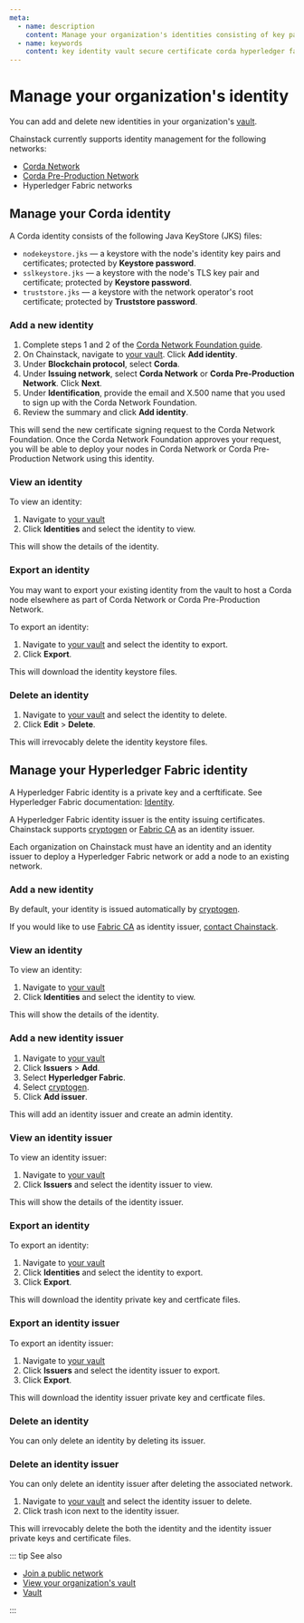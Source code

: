 ```yaml
---
meta:
  - name: description
    content: Manage your organization's identities consisting of key pairs and certificates securely with the Chainstack vault.
  - name: keywords
    content: key identity vault secure certificate corda hyperledger fabric
---
```


# Manage your organization's identity

You can add and delete new identities in your organization's [vault](https://console.chainstack.com/vault).

Chainstack currently supports identity management for the following networks:

* [Corda Network](https://corda.network/)
* [Corda Pre-Production Network](https://corda.network/participation/preprod)
* Hyperledger Fabric networks

## Manage your Corda identity

A Corda identity consists of the following Java KeyStore (JKS) files:

* `nodekeystore.jks` — a keystore with the node's identity key pairs and certificates; protected by **Keystore password**.
* `sslkeystore.jks` — a keystore with the node's TLS key pair and certificate; protected by **Keystore password**.
* `truststore.jks` — a keystore with the network operator's root certificate; protected by **Truststore password**.

### Add a new identity

1. Complete steps 1 and 2 of the [Corda Network Foundation guide](https://corda.network/participation/index/).
1. On Chainstack, navigate to  <a href="https://console.chainstack.com/vault" target="_blank">your vault</a>. Click **Add identity**.
1. Under **Blockchain protocol**, select **Corda**.
1. Under **Issuing network**, select **Corda Network** or **Corda Pre-Production Network**. Click **Next**.
1. Under **Identification**, provide the email and X.500 name that you used to sign up with the Corda Network Foundation.
1. Review the summary and click **Add identity**.

This will send the new certificate signing request to the Corda Network Foundation. Once the Corda Network Foundation approves your request, you will be able to deploy your nodes in Corda Network or Corda Pre-Production Network using this identity.

### View an identity

To view an identity:

1. Navigate to [your vault](https://console.chainstack.com/vault)
1. Click **Identities** and select the identity to view.

This will show the details of the identity.

### Export an identity

You may want to export your existing identity from the vault to host a Corda node elsewhere as part of Corda Network or Corda Pre-Production Network.

To export an identity:

1. Navigate to <a href="https://console.chainstack.com/vault" target="_blank">your vault</a> and select the identity to export.
1. Click **Export**.

This will download the identity keystore files.

### Delete an identity

1. Navigate to <a href="https://console.chainstack.com/vault" target="_blank">your vault</a> and select the identity to delete.
1. Click **Edit** > **Delete**.

This will irrevocably delete the identity keystore files.

## Manage your Hyperledger Fabric identity

A Hyperledger Fabric identity is a private key and a cerftificate. See Hyperledger Fabric documentation: [Identity](https://hyperledger-fabric.readthedocs.io/en/release-2.2/identity/identity.html).

A Hyperledger Fabric identity issuer is the entity issuing certificates. Chainstack supports [cryptogen](/glossary/cryptogen) or [Fabric CA](/glossary/fabric-ca) as an identity issuer.

Each organization on Chainstack must have an identity and an identity issuer to deploy a Hyperledger Fabric network or add a node to an existing network.

### Add a new identity

By default, your identity is issued automatically by [cryptogen](/glossary/cryptogen).

If you would like to use [Fabric CA](/glossary/fabric-ca) as identity issuer, <a href="https://chainstack.com/contact/" target="_blank">contact Chainstack</a>.

### View an identity

To view an identity:

1. Navigate to [your vault](https://console.chainstack.com/vault)
1. Click **Identities** and select the identity to view.

This will show the details of the identity.

### Add a new identity issuer

1. Navigate to [your vault](https://console.chainstack.com/vault)
1. Click **Issuers** > **Add**.
1. Select **Hyperledger Fabric**.
1. Select [cryptogen](/glossary/cryptogen).
1. Click **Add issuer**.

This will add an identity issuer and create an admin identity.

### View an identity issuer

To view an identity issuer:

1. Navigate to [your vault](https://console.chainstack.com/vault)
1. Click **Issuers** and select the identity issuer to view.

This will show the details of the identity issuer.

### Export an identity

To export an identity:

1. Navigate to [your vault](https://console.chainstack.com/vault)
1. Click **Identities** and select the identity to export.
1. Click **Export**.

This will download the identity private key and certficate files.

### Export an identity issuer

To export an identity issuer:

1. Navigate to [your vault](https://console.chainstack.com/vault)
1. Click **Issuers** and select the identity issuer to export.
1. Click **Export**.

This will download the identity issuer private key and certficate files.

### Delete an identity

You can only delete an identity by deleting its issuer.

### Delete an identity issuer

You can only delete an identity issuer after deleting the associated network.

1. Navigate to [your vault](https://console.chainstack.com/vault) and select the identity issuer to delete.
1. Click trash icon next to the identity issuer.

This will irrevocably delete the both the identity and the identity issuer private keys and certificate files.

::: tip See also

* [Join a public network](/platform/join-a-public-network)
* [View your organization's vault](/platform/view-your-organization-vault)
* [Vault](/glossary/vault)

:::
